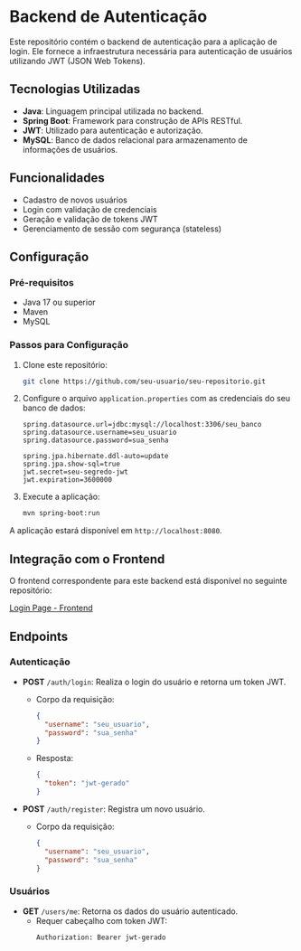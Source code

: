 # Backend de Autenticação

Este repositório contém o backend de autenticação para a aplicação de login. Ele fornece a infraestrutura necessária para autenticação de usuários utilizando JWT (JSON Web Tokens).

## Tecnologias Utilizadas

- **Java**: Linguagem principal utilizada no backend.
- **Spring Boot**: Framework para construção de APIs RESTful.
- **JWT**: Utilizado para autenticação e autorização.
- **MySQL**: Banco de dados relacional para armazenamento de informações de usuários.

## Funcionalidades

- Cadastro de novos usuários
- Login com validação de credenciais
- Geração e validação de tokens JWT
- Gerenciamento de sessão com segurança (stateless)

## Configuração

### Pré-requisitos

- Java 17 ou superior
- Maven
- MySQL

### Passos para Configuração

1. Clone este repositório:

   ```bash
   git clone https://github.com/seu-usuario/seu-repositorio.git
   ```

2. Configure o arquivo `application.properties` com as credenciais do seu banco de dados:

   ```properties
   spring.datasource.url=jdbc:mysql://localhost:3306/seu_banco
   spring.datasource.username=seu_usuario
   spring.datasource.password=sua_senha
   
   spring.jpa.hibernate.ddl-auto=update
   spring.jpa.show-sql=true
   jwt.secret=seu-segredo-jwt
   jwt.expiration=3600000
   ```

3. Execute a aplicação:

   ```bash
   mvn spring-boot:run
   ```

A aplicação estará disponível em `http://localhost:8080`.

## Integração com o Frontend

O frontend correspondente para este backend está disponível no seguinte repositório:

[Login Page - Frontend](https://github.com/TN-Junior/login-page.git)

## Endpoints

### **Autenticação**

- **POST** `/auth/login`: Realiza o login do usuário e retorna um token JWT.
  - Corpo da requisição:
    ```json
    {
      "username": "seu_usuario",
      "password": "sua_senha"
    }
    ```
  - Resposta:
    ```json
    {
      "token": "jwt-gerado"
    }
    ```

- **POST** `/auth/register`: Registra um novo usuário.
  - Corpo da requisição:
    ```json
    {
      "username": "seu_usuario",
      "password": "sua_senha"
    }
    ```

### **Usuários**

- **GET** `/users/me`: Retorna os dados do usuário autenticado.
  - Requer cabeçalho com token JWT:
    ```
    Authorization: Bearer jwt-gerado
    ```



